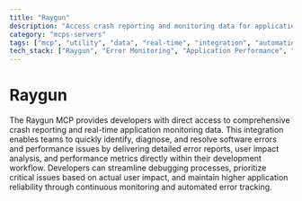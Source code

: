 ```yaml
---
title: "Raygun"
description: "Access crash reporting and monitoring data for application performance insights"
category: "mcps-servers"
tags: ["mcp", "utility", "data", "real-time", "integration", "automation"]
tech_stack: ["Raygun", "Error Monitoring", "Application Performance", "Crash Reporting", "Real-time Analytics"]
---
```


# Raygun

The Raygun MCP provides developers with direct access to comprehensive crash reporting and real-time application monitoring data. This integration enables teams to quickly identify, diagnose, and resolve software errors and performance issues by delivering detailed error reports, user impact analysis, and performance metrics directly within their development workflow. Developers can streamline debugging processes, prioritize critical issues based on actual user impact, and maintain higher application reliability through continuous monitoring and automated error tracking.
